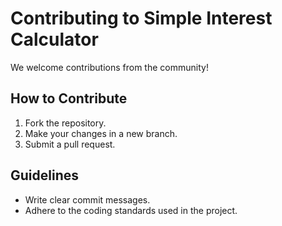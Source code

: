 # Contributing to Simple Interest Calculator  

We welcome contributions from the community!  

## How to Contribute  
1. Fork the repository.  
2. Make your changes in a new branch.  
3. Submit a pull request.  

## Guidelines  
- Write clear commit messages.  
- Adhere to the coding standards used in the project.  
